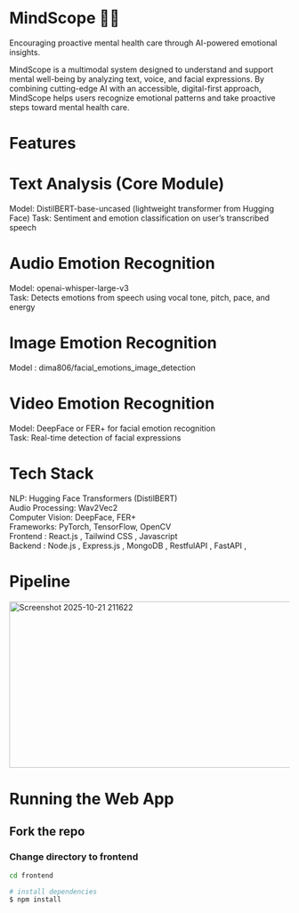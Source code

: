 # MindScope 🧠✨

Encouraging proactive mental health care through AI-powered emotional insights.

MindScope is a multimodal system designed to understand and support mental well-being by analyzing text, voice, and facial expressions. By combining cutting-edge AI with an accessible, digital-first approach, MindScope helps users recognize emotional patterns and take proactive steps toward mental health care.

# Features

# Text Analysis (Core Module)

Model: DistilBERT-base-uncased (lightweight transformer from Hugging Face)
Task: Sentiment and emotion classification on user’s transcribed speech

# Audio Emotion Recognition 

Model: openai-whisper-large-v3 <br>
Task: Detects emotions from speech using vocal tone, pitch, pace, and energy

# Image Emotion Recognition

Model : dima806/facial_emotions_image_detection

# Video Emotion Recognition 


Model: DeepFace or FER+ for facial emotion recognition <br>
Task: Real-time detection of facial expressions <br>

# Tech Stack

NLP: Hugging Face Transformers (DistilBERT) <br>
Audio Processing: Wav2Vec2 <br>
Computer Vision: DeepFace, FER+ <br>
Frameworks: PyTorch, TensorFlow, OpenCV <br>
Frontend : React.js , Tailwind CSS , Javascript <br>
Backend : Node.js , Express.js , MongoDB , RestfulAPI , FastAPI , 

# Pipeline <br>
<img width="518" height="299" alt="Screenshot 2025-10-21 211622" src="https://github.com/user-attachments/assets/67b2c090-8d0b-40b9-ab39-5d9943ef9cd5" />

# Running the Web App
## Fork the repo 

### Change directory to frontend
```bash
cd frontend

# install dependencies 
$ npm install 
